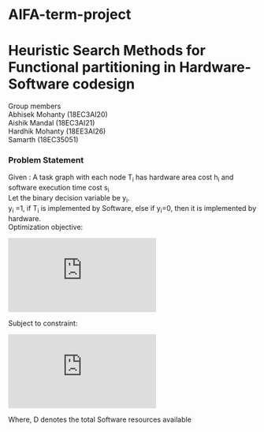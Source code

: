# AIFA-term-project
# Heuristic Search Methods for Functional partitioning in Hardware-Software codesign
Group members<br/>
Abhisek Mohanty (18EC3AI20)<br/>
Aishik Mandal (18EC3AI21)<br/>
Hardhik Mohanty (18EE3AI26)<br/>
Samarth (18EC35051)<br/>

### Problem Statement
Given : A task graph with each node T<sub>i</sub> has hardware area cost h<sub>i</sub> and software execution time cost s<sub>i</sub><br/>
Let the binary decision variable be y<sub>i</sub>. <br/>
y<sub>i</sub> =1, if T<sub>i</sub> is implemented by Software, else if y<sub>i</sub>=0, then it is implemented by hardware.<br/>
Optimization objective:<br/>

![equation](https://latex.codecogs.com/svg.latex?%7B%5Ccolor%7BWhite%7D%20%5Csum_%7Bi%7D%281-y_%7Bi%7D%29h_%7Bi%7D%7D)

 
Subject to constraint:<br/>

![eqation](https://latex.codecogs.com/svg.latex?%7B%5Ccolor%7BWhite%7D%20%5Csum_%7Bi%7Dy_%7Bi%7Ds_%7Bi%7D%5Cleq%20D%7D)


Where, D denotes the total Software resources available
